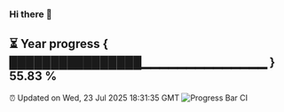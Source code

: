 ### Hi there 👋
⏳ Year progress { ████████████████▁▁▁▁▁▁▁▁▁▁▁▁▁▁ } 55.83 %
---
⏰ Updated on Wed, 23 Jul 2025 18:31:35 GMT
![Progress Bar CI](https://github.com/liununu/liununu/workflows/Progress%20Bar%20CI/badge.svg)
